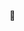 
👣
<!-- <h3 align="center">🤙 Hi There 🤙</h2> -->
<!--<div align="center">
  <p>
    I'm a CS student from Shandong University, interested in computer graphics.👣
    
  </p>
</div> -->

<!-- <h3 align="center">💻 Tech 💻</h2> -->
<!-- <table align="center">
  <tr>
    <td>
        <div> 
          📖 Languages: 
          <img src="https://img.shields.io/badge/-HTML5-E34F26?style=flat&logo=html5&logoColor=FFFFFF" />
          <img src="https://img.shields.io/badge/-CSS3-1572B6?style=flat&logo=css3&logoColor=FFFFFF" />
          <img src="https://img.shields.io/badge/-JavaScript-eed718?style=flat&logo=javascript&logoColor=ffffff" />
          <img src="https://img.shields.io/badge/Python-3776AB?style=flat&logo=python&logoColor=white" />
          <img src="https://img.shields.io/badge/C%2B%2B-00599C?style=flat&logo=c%2B%2B&logoColor=white" />
        </div>
        <div> 
          🌻 Frontend: 
          <img src="https://img.shields.io/badge/React-20232A?style=flat&logo=react&logoColor=61DAFB" />
          <img src="https://img.shields.io/badge/Vue.js-35495E?style=flat&logo=vue.js&logoColor=4FC08D" />
          <img src="https://img.shields.io/badge/d3.js-FF6F00?style=flat&logo=d3.js&logoColor=ffffff" />
        </div>
        <div> 
          🔧 Backend: 
          <img src="https://img.shields.io/badge/-Node.js-3C873A?style=flat&logo=Node.js&logoColor=white" />
          <img src="https://img.shields.io/badge/-Express.js-787878?style=flat&logo=express&logoColor=white" />
          <img src="https://img.shields.io/badge/Django-092E20?style=flat&logo=django&logoColor=white" />
        </div>
        <div>
            🤖 AI: 
            <img src="https://img.shields.io/badge/-PyTorch-EE4C2C?style=flat&logo=pytorch&logoColor=white" />
            <img src="https://img.shields.io/badge/-Jupyter-orange?style=flat&logo=Jupyter&logoColor=white" />
            <img src="https://www.mathworks.com/matlabcentral/images/matlab-file-exchange.svg" />
        </div>
    </td>
    <td>
       <img src="https://github-readme-stats.vercel.app/api/top-langs/?username=zih-an&langs_count=10&layout=compact&hide_border=true" alt="zih-an :: Top Langs" />
    </td>
  </tr>
 </table> -->
 
<!--<div>
  <h3 align="center">⏬ Connect with Me ⏬</h3>
  <p align="center">
    <a href="mailto: zihanzhao777@gmail.com" target="blank"><img src="https://img.shields.io/badge/Gmail-D14836?style=flat&logo=gmail&logoColor=white"/></a>
    <a href="https://twitter.com/zihanzhao47" target="blank"><img src="https://img.shields.io/badge/Twitter-1DA1F2?style=flat&logo=twitter&logoColor=white"/></a>
    <a href="https://medium.com/@zihanzhao47" target="blank"><img src="https://img.shields.io/badge/Medium-12100E?style=flat&logo=medium&logoColor=white" /></a>
    <a href="https://blog.csdn.net/HANZY72" target="blank"><img src="https://img.shields.io/badge/CSDN-Zih_An-fc5531?style=flat"></a>
  </p>
</div> -->
